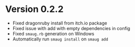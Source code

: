 # Version 0.2.2

* Fixed dragonruby install from itch.io package
* Fixed issue with add with empty dependencies in config
* Fixed `smaug.rb` generation on Windows
* Automatically run `smaug install` on `smaug add`
